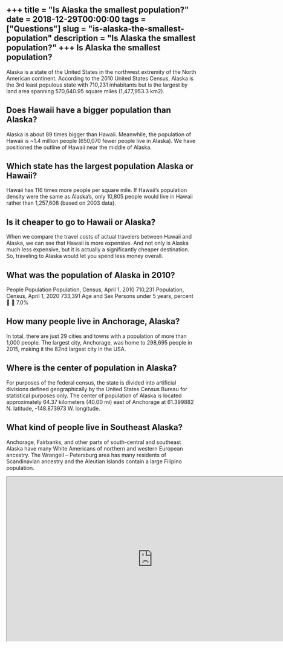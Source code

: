 +++
title = "Is Alaska the smallest population?"
date = 2018-12-29T00:00:00
tags = ["Questions"]
slug = "is-alaska-the-smallest-population"
description = "Is Alaska the smallest population?"
+++
Is Alaska the smallest population?
----------------------------------

Alaska is a state of the United States in the northwest extremity of the North American continent. According to the 2010 United States Census, Alaska is the 3rd least populous state with 710,231 inhabitants but is the largest by land area spanning 570,640.95 square miles (1,477,953.3 km2).

Does Hawaii have a bigger population than Alaska?
-------------------------------------------------

Alaska is about 89 times bigger than Hawaii. Meanwhile, the population of Hawaii is ~1.4 million people (650,070 fewer people live in Alaska). We have positioned the outline of Hawaii near the middle of Alaska.

Which state has the largest population Alaska or Hawaii?
--------------------------------------------------------

Hawaii has 116 times more people per square mile. If Hawaii’s population density were the same as Alaska’s, only 10,805 people would live in Hawaii rather than 1,257,608 (based on 2003 data).

Is it cheaper to go to Hawaii or Alaska?
----------------------------------------

When we compare the travel costs of actual travelers between Hawaii and Alaska, we can see that Hawaii is more expensive. And not only is Alaska much less expensive, but it is actually a significantly cheaper destination. So, traveling to Alaska would let you spend less money overall.

What was the population of Alaska in 2010?
------------------------------------------

People Population Population, Census, April 1, 2010 710,231 Population, Census, April 1, 2020 733,391 Age and Sex Persons under 5 years, percent   7.0%

How many people live in Anchorage, Alaska?
------------------------------------------

In total, there are just 29 cities and towns with a population of more than 1,000 people. The largest city, Anchorage, was home to 298,695 people in 2015, making it the 82nd largest city in the USA.

Where is the center of population in Alaska?
--------------------------------------------

For purposes of the federal census, the state is divided into artificial divisions defined geographically by the United States Census Bureau for statistical purposes only. The center of population of Alaska is located approximately 64.37 kilometers (40.00 mi) east of Anchorage at 61.399882 N. latitude, -148.873973 W. longitude.

What kind of people live in Southeast Alaska?
---------------------------------------------

Anchorage, Fairbanks, and other parts of south-central and southeast Alaska have many White Americans of northern and western European ancestry. The Wrangell – Petersburg area has many residents of Scandinavian ancestry and the Aleutian Islands contain a large Filipino population.

<iframe allow="accelerometer; autoplay; clipboard-write; encrypted-media; gyroscope; picture-in-picture" allowfullscreen="" class="__youtube_prefs__  epyt-is-override  no-lazyload" data-no-lazy="1" data-origheight="433" data-origwidth="770" data-skipgform_ajax_framebjll="" height="433" id="_ytid_34980" loading="lazy" src="https://www.youtube.com/embed/Xo_lbwN2MWo?enablejsapi=1&autoplay=0&cc_load_policy=0&cc_lang_pref=&iv_load_policy=1&loop=0&modestbranding=0&rel=1&fs=1&playsinline=0&autohide=2&theme=dark&color=red&controls=1&" title="YouTube player" width="770"></iframe>